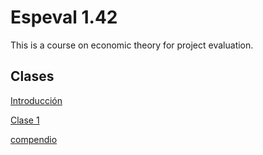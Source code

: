 # Espeval 1.42
This is a course on economic theory for project evaluation.


## Clases

[Introducción](https://keynes37.github.io/Espeval/Clases/Intro.html)

[Clase 1](https://keynes37.github.io/Espeval/Clases/clase01.html)

[compendio](https://raw.githack.com/keynes37/Espeval/main/Clases/Intro.html)